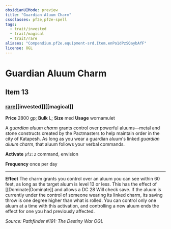 ```yaml
---
obsidianUIMode: preview
title: "Guardian Aluum Charm"
cssclasses: pf2e,pf2e-spell
tags:
  - trait/invested
  - trait/magical
  - trait/rare
aliases: "Compendium.pf2e.equipment-srd.Item.enPo1dPzSQaybAfF"
license: OGL
---
```

# Guardian Aluum Charm
## Item 13
### [rare](rare.md "Rare Rarity Trait")[[invested]][[magical]]


**Price** 2800 gp; 
**Bulk** L; **Size** med
**Usage** wornamulet

A _guardian aluum charm_ grants control over powerful aluums—metal and stone constructs created by the Pactmasters to help maintain order in the city of Katapesh. As long as you wear a guardian aluum's linked _guardian aluum charm_, that aluum follows your verbal commands.

**Activate** `pf2:2` command, envision

**Frequency** once per day

* * *

**Effect** The charm grants you control over an aluum you can see within 60 feet, as long as the target aluum is level 13 or less. This has the effect of [[Dominate|Dominate]] and allows a DC 28 Will check save. If the aluum is currently under the control of someone wearing its linked charm, its saving throw is one degree higher than what is rolled. You can control only one aluum at a time with this activation, and controlling a new aluum ends the effect for one you had previously affected.

*Source: Pathfinder #191: The Destiny War*
*OGL*